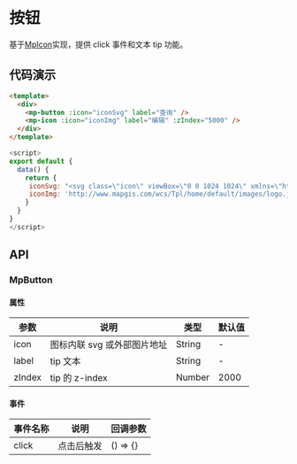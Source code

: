 # 按钮

基于[MpIcon](/zh/components/common/icon.html)实现，提供 click 事件和文本 tip 功能。

## 代码演示

```html
<template>
  <div>
    <mp-button :icon="iconSvg" label="查询" />
    <mp-icon :icon="iconImg" label="编辑" :zIndex="5000" />
  </div>
</template>
```

```js
<script>
export default {
  data() {
    return {
     iconSvg: "<svg class=\"icon\" viewBox=\"0 0 1024 1024\" xmlns=\"http://www.w3.org/2000/svg\" width=\"200\" height=\"200\"><defs><style/></defs><path d=\"M89.6 554.667H0c21.333 247.466 217.6 448 469.333 465.066V934.4C268.8 917.333 106.667 755.2 89.6 554.667zm0-85.334C106.667 268.8 268.8 106.667 469.333 89.6V4.267C221.867 21.333 21.333 221.867 0 469.333h89.6zm844.8 0h85.333c-17.066-247.466-217.6-448-465.066-465.066V89.6C755.2 106.667 917.333 268.8 934.4 469.333zm0 85.334C913.067 755.2 755.2 917.333 554.667 934.4v85.333c247.466-21.333 448-217.6 469.333-465.066h-89.6z\"/><path d=\"M213.333 384l128-42.667L435.2 435.2 597.333 256l213.334 106.667v298.666l-170.667-64-170.667 128-128-85.333-128 85.333z\"/></svg>",
     iconImg: 'http://www.mapgis.com/wcs/Tpl/home/default/images/logo.jpg'
    }
  }
}
</script>
```

## API

### MpButton

#### 属性

| 参数   | 说明                        | 类型   | 默认值 |
| ------ | --------------------------- | ------ | ------ |
| icon   | 图标内联 svg 或外部图片地址 | String | -      |
| label  | tip 文本                    | String | -      |
| zIndex | tip 的 z-index              | Number | 2000   |

#### 事件

| 事件名称 | 说明       | 回调参数 |
| -------- | ---------- | -------- |
| click    | 点击后触发 | () => {} |
